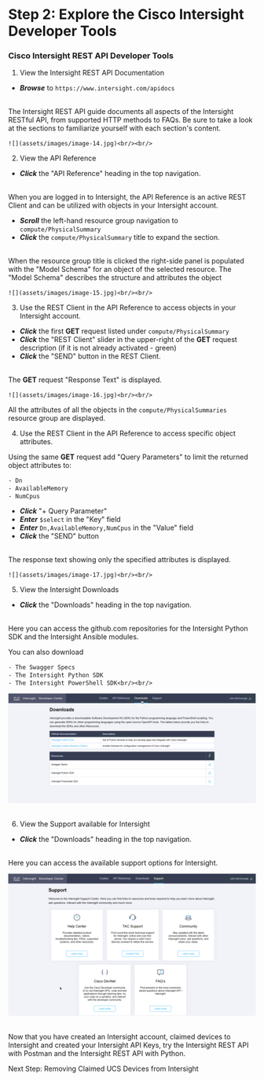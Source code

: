 # Step 2: Explore the Cisco Intersight Developer Tools

### Cisco Intersight REST API Developer Tools

1. View the Intersight REST API Documentation

  - ***Browse*** to `https://www.intersight.com/apidocs`<br/><br/>

  The Intersight REST API guide documents all aspects of the Intersight RESTful API, from supported HTTP methods to FAQs. Be sure to take a look at the sections to familiarize yourself with each section's content.

    ![](assets/images/image-14.jpg)<br/><br/>

2. View the API Reference

  - ***Click*** the "API Reference" heading in the top navigation.<br/><br/>

  When you are logged in to Intersight, the API Reference is an active REST Client and can be utilized with objects in your Intersight account.

  - ***Scroll*** the left-hand resource group navigation to `compute/PhysicalSummary`
  - ***Click*** the `compute/PhysicalSummary` title to expand the section.<br/><br/>

  When the resource group title is clicked the right-side panel is populated with the "Model Schema" for an object of the selected resource. The "Model Schema" describes the structure and attributes the object

    ![](assets/images/image-15.jpg)<br/><br/>

3. Use the REST Client in the API Reference to access objects in your Intersight account.

  - ***Click*** the first **GET** request listed under `compute/PhysicalSummary`
  - ***Click*** the "REST Client" slider in the upper-right of the **GET** request description (if it is not already activated - green)
  - ***Click*** the "SEND" button in the REST Client.<br/><br/>

  The **GET** request "Response Text" is displayed.

    ![](assets/images/image-16.jpg)<br/><br/>

  All the attributes of all the objects in the `compute/PhysicalSummaries` resource group are displayed.

4. Use the REST Client in the API Reference to access specific object attributes.

  Using the same **GET** request add "Query Parameters" to limit the returned object attributes to:

    - Dn
    - AvailableMemory
    - NumCpus

  - ***Click*** "+ Query Parameter"
  - ***Enter*** `$select` in the "Key" field
  - ***Enter*** `Dn,AvailableMemory,NumCpus` in the "Value" field
  - ***Click*** the "SEND" button<br/><br/>

  The response text showing only the specified attributes is displayed.

    ![](assets/images/image-17.jpg)<br/><br/>

5. View the Intersight Downloads

  - ***Click*** the "Downloads" heading in the top navigation.<br/><br>

  Here you can access the github.com repositories for the Intersight Python SDK and the Intersight Ansible modules.

  You can also download

    - The Swagger Specs
    - The Intersight Python SDK
    - The Intersight PowerShell SDK<br/><br/>

  ![](assets/images/image-18.jpg)<br/><br/>

6. View the Support available for Intersight

  - ***Click*** the "Downloads" heading in the top navigation.<br/><br>

  Here you can access the available support options for Intersight.

  ![](assets/images/image-19.jpg)<br/><br/>

Now that you have created an Intersight account, claimed devices to Intersight and created your Intersight API Keys, try the Intersight REST API with Postman and the Intersight REST API with Python.

Next Step: Removing Claimed UCS Devices from Intersight
